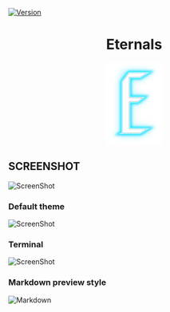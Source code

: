  	
[![Version](https://img.shields.io/badge/Made%20for%20VSCode-v0.0.1-1f425f.svg)]()


 <div align="center">
  <h1 align="center" href="https://marketplace.visualstudio.com/items?itemName=zhuangtongfa.Material-theme"><a>Eternals</a></h1><img src="./eternals-icon2.png">
  
</div>


## SCREENSHOT
![ScreenShot](https://dev-to-uploads.s3.amazonaws.com/uploads/articles/7d7pyzpvstb50k0vvjii.png)

### Default theme
![ScreenShot](https://dev-to-uploads.s3.amazonaws.com/uploads/articles/ba7ljd2mr178rrtpicqv.png)

### Terminal
![ScreenShot](https://dev-to-uploads.s3.amazonaws.com/uploads/articles/ic9qyfmr0pcysu0e816d.png)

### Markdown preview style

![Markdown](https://dev-to-uploads.s3.amazonaws.com/uploads/articles/u0wgpknw2g5gbltpiw26.png)


